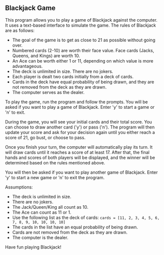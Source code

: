 ## Blackjack Game

This program allows you to play a game of Blackjack against the computer. It uses a text-based interface to simulate the game. The rules of Blackjack are as follows:

- The goal of the game is to get as close to 21 as possible without going over.
- Numbered cards (2-10) are worth their face value. Face cards (Jacks, Queens, and Kings) are worth 10.
- An Ace can be worth either 1 or 11, depending on which value is more advantageous.
- The deck is unlimited in size. There are no jokers.
- Each player is dealt two cards initially from a deck of cards.
- Cards in the deck have equal probability of being drawn, and they are not removed from the deck as they are drawn.
- The computer serves as the dealer.

To play the game, run the program and follow the prompts. You will be asked if you want to play a game of Blackjack. Enter 'y' to start a game or 'n' to exit.

During the game, you will see your initial cards and their total score. You can choose to draw another card ('y') or pass ('n'). The program will then update your score and ask for your decision again until you either reach a score of 21, go bust, or choose to pass.

Once you finish your turn, the computer will automatically play its turn. It will draw cards until it reaches a score of at least 17. After that, the final hands and scores of both players will be displayed, and the winner will be determined based on the rules mentioned above.

You will then be asked if you want to play another game of Blackjack. Enter 'y' to start a new game or 'n' to exit the program.

Assumptions:
- The deck is unlimited in size.
- There are no jokers.
- The Jack/Queen/King all count as 10.
- The Ace can count as 11 or 1.
- Use the following list as the deck of cards: `cards = [11, 2, 3, 4, 5, 6, 7, 8, 9, 10, 10, 10, 10]`
- The cards in the list have an equal probability of being drawn.
- Cards are not removed from the deck as they are drawn.
- The computer is the dealer.

Have fun playing Blackjack!
